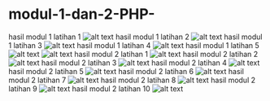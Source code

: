 # modul-1-dan-2-PHP-
hasil modul 1 latihan 1
![alt text](https://github.com/nabilajr/modul-1-dan-2-PHP-/blob/master/Screenshot%20(129).png)
hasil modul 1 latihan 2
![alt text](https://github.com/nabilajr/modul-1-dan-2-PHP-/blob/master/Screenshot%20(130).png)
hasil modul 1 latihan 3
![alt text](https://github.com/nabilajr/modul-1-dan-2-PHP-/blob/master/Screenshot%20(131).png)
hasil modul 1 latihan 4
![alt text](https://github.com/nabilajr/modul-1-dan-2-PHP-/blob/master/Screenshot%20(132).png)
hasil modul 1 latihan 5
![alt text](https://github.com/nabilajr/modul-1-dan-2-PHP-/blob/master/Screenshot%20(133).png)
![alt text](https://github.com/nabilajr/modul-1-dan-2-PHP-/blob/master/Screenshot%20(134).png)
hasil modul 2 latihan 1
![alt text](https://github.com/nabilajr/modul-1-dan-2-PHP-/blob/master/Screenshot%20(135).png)
hasil modul 2 latihan 2
![alt text](https://github.com/nabilajr/modul-1-dan-2-PHP-/blob/master/Screenshot%20(136).png)
hasil modul 2 latihan 3
![alt text](https://github.com/nabilajr/modul-1-dan-2-PHP-/blob/master/Screenshot%20(137).png)
hasil modul 2 latihan 4
![alt text](https://github.com/nabilajr/modul-1-dan-2-PHP-/blob/master/Screenshot%20(138).png)
hasil modul 2 latihan 5
![alt text](https://github.com/nabilajr/modul-1-dan-2-PHP-/blob/master/Screenshot%20(139).png)
hasil modul 2 latihan 6
![alt text](https://github.com/nabilajr/modul-1-dan-2-PHP-/blob/master/Screenshot%20(143).png)
hasil modul 2 latihan 7
![alt text](https://github.com/nabilajr/modul-1-dan-2-PHP-/blob/master/Screenshot%20(140).png)
hasil modul 2 latihan 8
![alt text](https://github.com/nabilajr/modul-1-dan-2-PHP-/blob/master/Screenshot%20(141).png)
hasil modul 2 latihan 9
![alt text](https://github.com/nabilajr/modul-1-dan-2-PHP-/blob/master/Screenshot%20(144).png)
hasil modul 2 latihan 10
![alt text](https://github.com/nabilajr/modul-1-dan-2-PHP-/blob/master/Screenshot%20(142).png)
